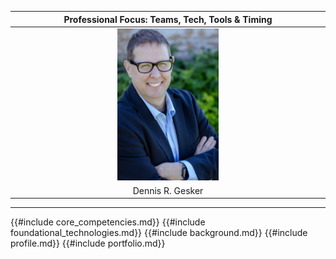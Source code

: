 |                       **Professional Focus**: Teams, Tech, Tools & Timing                       |
| :---------------------------------------------------------------------------------------------: |
| <img src="images/profile_picture.jpg" alt="Dennis R. Gesker" style="width:33%; float: center;"> |
|                                        Dennis R. Gesker                                         |

---

{{#include core_competencies.md}}
{{#include foundational_technologies.md}}
{{#include background.md}}
{{#include profile.md}}
{{#include portfolio.md}}
